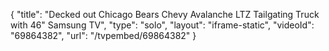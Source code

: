 {
    "title": "Decked out Chicago Bears Chevy Avalanche LTZ Tailgating Truck with 46\" Samsung TV",
    "type": "solo",
    "layout": "iframe-static",
    "videoId": "69864382",
    "url": "\/tvpembed\/69864382"
}